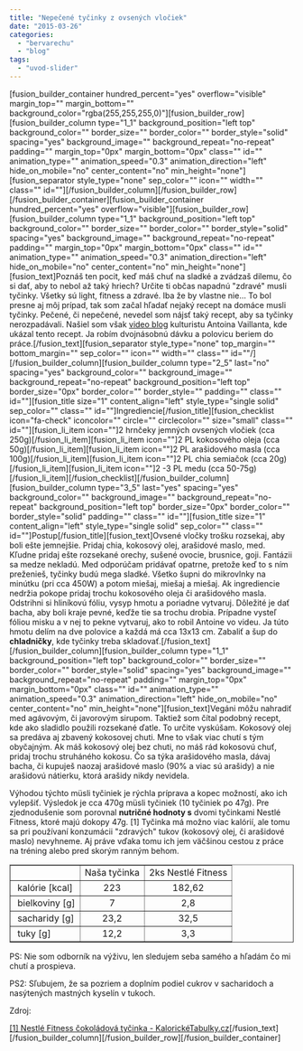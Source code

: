 ```yaml
---
title: "Nepečené tyčinky z ovsených vločiek"
date: "2015-03-26"
categories: 
  - "bervarechu"
  - "blog"
tags: 
  - "uvod-slider"
---
```


\[fusion\_builder\_container hundred\_percent="yes" overflow="visible" margin\_top="" margin\_bottom="" background\_color="rgba(255,255,255,0)"\]\[fusion\_builder\_row\]\[fusion\_builder\_column type="1\_1" background\_position="left top" background\_color="" border\_size="" border\_color="" border\_style="solid" spacing="yes" background\_image="" background\_repeat="no-repeat" padding="" margin\_top="0px" margin\_bottom="0px" class="" id="" animation\_type="" animation\_speed="0.3" animation\_direction="left" hide\_on\_mobile="no" center\_content="no" min\_height="none"\]\[fusion\_separator style\_type="none" sep\_color="" icon="" width="" class="" id=""\]\[/fusion\_builder\_column\]\[/fusion\_builder\_row\]\[/fusion\_builder\_container\]\[fusion\_builder\_container hundred\_percent="yes" overflow="visible"\]\[fusion\_builder\_row\]\[fusion\_builder\_column type="1\_1" background\_position="left top" background\_color="" border\_size="" border\_color="" border\_style="solid" spacing="yes" background\_image="" background\_repeat="no-repeat" padding="" margin\_top="0px" margin\_bottom="0px" class="" id="" animation\_type="" animation\_speed="0.3" animation\_direction="left" hide\_on\_mobile="no" center\_content="no" min\_height="none"\]\[fusion\_text\]Poznáš ten pocit, keď máš chuť na sladké a zvádzaš dilemu, čo si dať, aby to nebol až taký hriech? Určite ti občas napadnú "zdravé" musli tyčinky. Všetky sú light, fitness a zdravé. Iba že by vlastne nie... To bol presne aj môj prípad, tak som začal hľadať nejaký recept na domáce musli tyčinky. Pečené, či nepečené, nevedel som nájsť taký recept, aby sa tyčinky nerozpadávali. Našiel som však [video blog](https://www.youtube.com/watch?v=f7393fXP8AM&spfreload=10) kulturistu Antoina Vaillanta, kde ukázal tento recept. Ja robím dvojnásobnú dávku a polovicu beriem do práce.\[/fusion\_text\]\[fusion\_separator style\_type="none" top\_margin="" bottom\_margin="" sep\_color="" icon="" width="" class="" id=""/\]\[/fusion\_builder\_column\]\[fusion\_builder\_column type="2\_5" last="no" spacing="yes" background\_color="" background\_image="" background\_repeat="no-repeat" background\_position="left top" border\_size="0px" border\_color="" border\_style="" padding="" class="" id=""\]\[fusion\_title size="1" content\_align="left" style\_type="single solid" sep\_color="" class="" id=""\]Ingrediencie\[/fusion\_title\]\[fusion\_checklist icon="fa-check" iconcolor="" circle="" circlecolor="" size="small" class="" id=""\]\[fusion\_li\_item icon=""\]2 hrnčeky jemných ovsených vločiek (cca 250g)\[/fusion\_li\_item\]\[fusion\_li\_item icon=""\]2 PL kokosového oleja (cca 50g)\[/fusion\_li\_item\]\[fusion\_li\_item icon=""\]2 PL arašidového masla (cca 100g)\[/fusion\_li\_item\]\[fusion\_li\_item icon=""\]2 PL chia semiačok (cca 20g)\[/fusion\_li\_item\]\[fusion\_li\_item icon=""\]2 -3 PL medu (cca 50-75g)\[/fusion\_li\_item\]\[/fusion\_checklist\]\[/fusion\_builder\_column\]\[fusion\_builder\_column type="3\_5" last="yes" spacing="yes" background\_color="" background\_image="" background\_repeat="no-repeat" background\_position="left top" border\_size="0px" border\_color="" border\_style="solid" padding="" class="" id=""\]\[fusion\_title size="1" content\_align="left" style\_type="single solid" sep\_color="" class="" id=""\]Postup\[/fusion\_title\]\[fusion\_text\]Ovsené vločky trošku rozsekaj, aby boli ešte jemnejšie. Pridaj chia, kokosový olej, arašidové maslo, med. Kľudne pridaj ešte rozsekané orechy, sušené ovocie, brusnice, goji. Fantázii sa medze nekladú. Med odporúčam pridávať opatrne, pretože keď to s ním preženieš, tyčinky budú mega sladké. Všetko šupni do mikrovlnky na minútku (pri cca 450W) a potom miešaj, miešaj a miešaj. Ak ingrediencie nedržia pokope pridaj trochu kokosového oleja či arašidového masla. Odstrihni si hliníkovú fóliu, vysyp hmotu a poriadne vytvaruj. Dôležité je dať bacha, aby boli kraje pevné, keďže tie sa trochu drobia. Prípadne vysteľ fóliou misku a v nej to pekne vytvaruj, ako to robil Antoine vo videu. Ja túto hmotu delím na dve polovice a každá má cca 13x13 cm. Zabaliť a šup do **chladničky**, kde tyčinky treba skladovať.\[/fusion\_text\]\[/fusion\_builder\_column\]\[fusion\_builder\_column type="1\_1" background\_position="left top" background\_color="" border\_size="" border\_color="" border\_style="solid" spacing="yes" background\_image="" background\_repeat="no-repeat" padding="" margin\_top="0px" margin\_bottom="0px" class="" id="" animation\_type="" animation\_speed="0.3" animation\_direction="left" hide\_on\_mobile="no" center\_content="no" min\_height="none"\]\[fusion\_text\]Vegáni môžu nahradiť med agávovým, či javorovým sirupom. Taktiež som čítal podobný recept, kde ako sladidlo použili rozsekané ďatle. To určite vyskúšam. Kokosový olej sa predáva aj zbavený kokosovej chuti. Mne to však viac chutí s tým obyčajným. Ak máš kokosový olej bez chuti, no máš rád kokosovú chuť, pridaj trochu struháného kokosu. Čo sa týka arašidového masla, dávaj bacha, či kupuješ naozaj arašidové maslo (90% a viac sú arašidy) a nie arašidovú nátierku, ktorá arašidy nikdy nevidela.

Výhodou týchto müsli tyčiniek je rýchla príprava a kopec možností, ako ich vylepšiť. Výsledok je cca 470g müsli tyčiniek (10 tyčiniek po 47g). Pre zjednodušenie som porovnal **nutričné hodnoty s** dvomi tyčinkami Nestlé Fitness, ktoré majú dokopy 47g. \[1\] Tyčinka má možno viac kalórií, ale tomu sa pri používaní konzumácii "zdravých" tukov (kokosový olej, či arašidové maslo) nevyhneme. Aj práve vďaka tomu ich jem väčšinou cestou z práce na tréning alebo pred skorým ranným behom.

<table border="1"><tbody><tr><td></td><td>Naša tyčinka</td><td>2ks Nestlé Fitness</td></tr><tr><td>&nbsp;kalórie [kcal]</td><td style="text-align: center;">223</td><td style="text-align: center;">182,62</td></tr><tr><td>&nbsp;bielkoviny [g]</td><td style="text-align: center;">7</td><td style="text-align: center;">2,8</td></tr><tr><td>&nbsp;sacharidy [g]</td><td style="text-align: center;">23,2</td><td style="text-align: center;">32,5</td></tr><tr><td>&nbsp;tuky [g]</td><td style="text-align: center;">12,2</td><td style="text-align: center;">3,3</td></tr></tbody></table>

PS: Nie som odborník na výživu, len sledujem seba samého a hľadám čo mi chutí a prospieva.

PS2: Sľubujem, že sa pozriem a doplním podiel cukrov v sacharidoch a nasýtených mastných kyselín v tukoch.

Zdroj:

[\[1\] Nestlé Fitness čokoládová tyčinka - KalorickéTabulky.cz](http://www.kaloricketabulky.cz/nestle-fitness-cokoladova-tycinka/)\[/fusion\_text\]\[/fusion\_builder\_column\]\[/fusion\_builder\_row\]\[/fusion\_builder\_container\]
